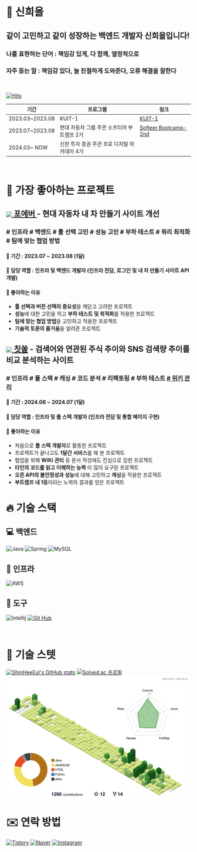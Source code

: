 # 🌱 신희을
## 같이 고민하고 같이 성장하는 백엔드 개발자 신희을입니다!

### 나를 표현하는 단어 : 책임감 있게, 다 함께, 열정적으로 
### 자주 듣는 말 : 책임감 있다, 늘 친절하게 도와준다, 오류 해결을 잘한다
<br>

[![Hits](https://hits.seeyoufarm.com/api/count/incr/badge.svg?url=https%3A%2F%2Fgithub.com%2FShinheeEul%2F&count_bg=%2379C83D&title_bg=%23555555&icon=github.svg&icon_color=%23E7E7E7&title=GitHub&edge_flat=true)](https://hits.seeyoufarm.com)

| 기간             | 프로그램                            | 링크                                      |
|------------------|-------------------------------------|-------------------------------------------|
| 2023.03~2023.08  | KUIT-1                              | [KUIT-1](https://github.com/KUIT-1)      |
| 2023.07~2023.08  | 현대 자동차 그룹 주관 소프티어 부트캠프 2기 | [Softeer Bootcamp-2nd](https://github.com/softeerbootcamp-2nd) |
| 2024.03~ NOW     |신한 투자 증권 주관 프로 디지털 아카데미 4기    |                                           |

<br>

# 🥇 가장 좋아하는 프로젝트

## <a href="https://github.com/ShinHeeEul/A4-FourEver"><img src="https://github.com/ShinHeeEul/ShinHeeEul/assets/83682424/5d740599-2f52-4c72-96dc-aef41e83c16f" style="width: 40px; vertical-align: middle;">   포에버  </a>  - 현대 자동차 내 차 만들기 사이트 개선

<div>
    <h3> # 인프라 # 백엔드 # 툴 선택 고민 # 성능 고민 # 부하 테스트 # 쿼리 최적화 # 팀에 맞는 협업 방법 </h3>
</div>


#### 📆 기간 : 2023.07 ~ 2023.08 (1달)
#### 🤵 담당 역할 : 인프라 및 백엔드 개발자 (인프라 전담, 로그인 및 내 차 만들기 사이트 API 개발)

#### 🚀 좋아하는 이유
  - **툴 선택과 버전 선택의 중요성**을 깨닫고 고려한 프로젝트
  - **성능**에 대한 고민을 하고 **부하 테스트 및 최적화**를 적용한 프로젝트
  - **팀에 맞는 협업 방법**을 고민하고 적용한 프로젝트
  - **기술적 토론의 즐거움**을 알려준 프로젝트

## <a href="https://github.com/CheatSOL"><img src="https://github.com/ShinHeeEul/ShinHeeEul/assets/83682424/c2c60ff7-0a0c-4fb7-b685-850232be5c3f" style="width: 40px; vertical-align: middle;">   칫쏠</a> - 검색어와 연관된 주식 추이와 SNS 검색량 추이를 비교 분석하는 사이트

<div>
    <h3># 인프라 # 풀 스택 # 캐싱 # 코드 분석 # 리팩토링 # 부하 테스트 <a href="https://github.com/CheatSOL/.github/wiki"> # 위키 관리 </a> </h3>
</div>


#### 📆 기간 : 2024.06 ~ 2024.07 (1달)
#### 🤵 담당 역할 : 인프라 및 풀 스택 개발자 (인프라 전담 및 통합 페이지 구현)
#### 🚀 좋아하는 이유
  - 처음으로 **풀 스택 개발자**로 활동한 프로젝트
  - 프로젝트가 끝나고도 **1달간 서비스**를 해 본 프로젝트
  - 협업을 위해 **WiKi 관리** 등 문서 작성에도 진심으로 임한 프로젝트
  - **타인의 코드를 읽고 이해하는 능력** 이 많이 요구된 프로젝트
  - **오픈 API의 불안정성과 성능**에 대해 고민하고 **캐싱**을 적용한 프로젝트
  - **부트캠프 내 1등**이라는 노력의 결과를 얻은 프로젝트


# 🔥 기술 스택

## 💻 백엔드
![Java](https://img.shields.io/badge/JAVA-007396.svg?&style=for-the-badge&logo=coffeescript&logoColor=white)
![Spring](https://img.shields.io/badge/Spring-6DB33F.svg?&style=for-the-badge&logo=Spring&logoColor=white)
![MySQL](https://img.shields.io/badge/MySQL-4479A1.svg?&style=for-the-badge&logo=MySQL&logoColor=white)

## 🔣 인프라
![AWS](https://img.shields.io/badge/amazonwebservices-232F3E?style=for-the-badge&logo=amazonwebservices&logoColor=white)

## 🧰 도구
![Intellij](https://img.shields.io/badge/Intellij-000000.svg?&style=for-the-badge&logo=IntelliJ%20IDEA&logoColor=white)
[![Git Hub](https://img.shields.io/badge/GitHub-181717.svg?&style=for-the-badge&logo=github&logoColor=white&link=https://www.github.com/ShinHeeEul)](https://github.com/ShinHeeEul)

<br>

# 📶 기술 스텟
[![ShinHeeEul's GitHub stats](https://github-readme-stats.vercel.app/api?username=ShinHeeEul)](https://github.com/ShinHeeEul/github-readme-stats)
[![Solved.ac 프로필](http://mazassumnida.wtf/api/v2/generate_badge?boj=tlsgmldmf)](https://solved.ac/tlsgmldmf/)
![](./profile-3d-contrib/profile-green-animate.svg)


# ✉️ 연락 방법
[![Tistory](https://img.shields.io/badge/Tistory-000000?&style=flat-square&logo=Tistory&logoColor=white&link=https://cookielong.tistory.com/)](https://cookielong.tistory.com/)
[![Naver](https://img.shields.io/badge/naver-03C75A?&style=flat-square&logo=naver&logoColor=white&link=mailto:sheshe7015@naver.com)](javascript:void(mailto:sheshe7015@naver.com))
[![Instagram](https://img.shields.io/badge/instagram-E4405F?&style=flat-square&logo=instagram&logoColor=white&link=https://www.instagram.com/shinheeeul/)](https://www.instagram.com/shinheeeul/)

